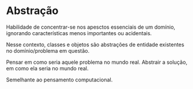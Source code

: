<!DOCTYPE html>
<html lang="pt-br">
<head>
    <meta charset="UTF-8">
    <meta http-equiv="X-UA-Compatible" content="IE=edge">
    <meta name="viewport" content="width=device-width, initial-scale=1.0">
    <title>Orientação a Objetos e Tipos de Classes - POO</title>
</head>
<body>
    <h1>Abstração</h1>
    <p>Habilidade de concentrar-se nos apesctos essenciais de um domínio, ignorando características menos importantes ou acidentais.</p>
    <p>Nesse contexto, classes e objetos são abstrações de entidade existentes no domínio/problema em questão.</p>
    <p>Pensar em como seria aquele problema no mundo real. Abstrair a solução, em como ela seria no mundo real.</p>
    <p>Semelhante ao pensamento computacional.</p>
    
</body>
</html>